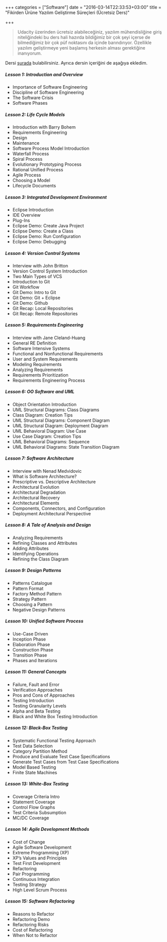 +++
categories = ["Software"]
date = "2016-03-14T22:33:53+03:00"
title = "Fikirden Ürüne Yazılım Geliştirme Süreçleri (Ücretsiz Ders)"

+++

>Udacity üzerinden ücretsiz alabileceğiniz, yazılım mühendisliğine giriş niteliğindeki bu ders hali hazırda bildiğimiz bir çok şeyi içerse de bilmediğimiz bir çok püf noktasını da içinde barındırıyor. Özellikle yazılım geliştirmeye yeni başlamış herkesin alması gerektiğine inanıyorum.

Dersi [şurada](https://www.udacity.com/course/software-development-process--ud805) bulabilirsiniz. Ayrıca dersin içeriğini de aşağıya ekledim.

<!--more-->
 



##### Lesson 1: Introduction and Overview
* Importance of Software Engineering
* Discipline of Software Engineering
* The Software Crisis
* Software Phases

##### Lesson 2: Life Cycle Models
* Introduction with Barry Bohem
* Requirements Engineering
* Design
* Maintenance
* Software Process Model Introduction
* Waterfall Process
* Spiral Process
* Evolutionary Prototyping Process
* Rational Unified Process
* Agile Process
* Choosing a Model
* Lifecycle Documents

##### Lesson 3: Integrated Development Environment
* Eclipse Introduction
* IDE Overview
* Plug-Ins
* Eclipse Demo: Create Java Project
* Eclipse Demo: Create a Class
* Eclipse Demo: Run Configuration
* Eclipse Demo: Debugging

##### Lesson 4: Version Control Systems
* Interview with John Britton
* Version Control System Introduction
* Two Main Types of VCS
* Introduction to Git
* Git Workflow
* Git Demo: Intro to Git
* Git Demo: Git + Eclipse
* Git Demo: Github
* Git Recap: Local Repositories
* Git Recap: Remote Repositories

##### Lesson 5: Requirements Engineering
* Interview with Jane Cleland-Huang
* General RE Definition
* Software Intensive Systems
* Functional and Nonfunctional Requirements
* User and System Requirements
* Modeling Requirements
* Analyzing Requirements
* Requirements Prioritization
* Requirements Engineering Process

##### Lesson 6: OO Software and UML
* Object Orientation Introduction
* UML Structural Diagrams: Class Diagrams
* Class Diagram: Creation Tips
* UML Structural Diagrams: Component Diagram
* UML Structural Diagram: Deployment Diagram
* UML Behavioral Diagram: Use Case
* Use Case Diagram: Creation Tips
* UML Behavioral Diagrams: Sequence
* UML Behavioral Diagrams: State Transition Diagram

##### Lesson 7: Software Architecture
* Interview with Nenad Medvidovic
* What is Software Architecture?
* Prescriptive vs. Descriptive Architecture
* Architectural Evolution
* Architectural Degradation
* Architectural Recovery
* Architectural Elements
* Components, Connectors, and Configuration
* Deployment Architectural Perspective

##### Lesson 8: A Tale of Analysis and Design
* Analyzing Requirements
* Refining Classes and Attributes
* Adding Attributes
* Identifying Operations
* Refining the Class Diagram

##### Lesson 9: Design Patterns
* Patterns Catalogue
* Pattern Format
* Factory Method Pattern
* Strategy Pattern
* Choosing a Pattern
* Negative Design Patterns

##### Lesson 10: Unified Software Process
* Use-Case Driven
* Inception Phase
* Elaboration Phase
* Construction Phase
* Transition Phase
* Phases and Iterations

##### Lesson 11: General Concepts
* Failure, Fault and Error
* Verification Approaches
* Pros and Cons of Approaches
* Testing Introduction
* Testing Granularity Levels
* Alpha and Beta Testing
* Black and White Box Testing Introduction

##### Lesson 12: Black-Box Testing
* Systematic Functional Testing Approach
* Test Data Selection
* Category Partition Method
* Produce and Evaluate Test Case Specifications
* Generate Test Cases from Test Case Specifications
* Model Based Testing
* Finite State Machines

##### Lesson 13: White-Box Testing
* Coverage Criteria Intro
* Statement Coverage
* Control Flow Graphs
* Test Criteria Subsumption
* MC/DC Coverage

##### Lesson 14: Agile Development Methods
* Cost of Change
* Agile Software Development
* Extreme Programming (XP)
* XP’s Values and Principles
* Test First Development
* Refactoring
* Pair Programming
* Continuous Integration
* Testing Strategy
* High Level Scrum Process

##### Lesson 15: Software Refactoring
* Reasons to Refactor
* Refactoring Demo
* Refactoring Risks
* Cost of Refactoring
* When Not to Refactor
